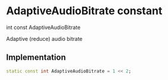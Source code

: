


# AdaptiveAudioBitrate constant







int const AdaptiveAudioBitrate
  




<p>Adaptive (reduce) audio bitrate</p>



## Implementation

```dart
static const int AdaptiveAudioBitrate = 1 << 2;
```







